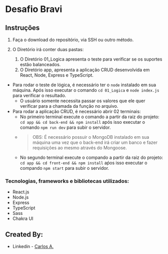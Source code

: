 # Desafio Bravi

## Instruções

1. Faça o download do repositório, via SSH ou outro método.
   
2. O Diretório irá conter duas pastas:
   1. O Diretório 01_Logica apresenta o teste para verificar se os suportes estão balanceados.
   2. O Diretório app, apresenta a aplicação CRUD desenvolvida em React, Node, Express e TypeScript.

* Para rodar o teste de lógica, é necessário ter o `node` instalado em sua máquina. Após isso executar o comando `cd 01_Logica` e `node index.js` para verificar o resultado.
  * O usuário somente necessita passar os valores que ele quer verificar para a chamada da função no arquivo.
* Para rodar a aplicação CRUD, é necessário abrir 02 terminais:
  * No primeiro terminal execute o comando a partir da raiz do projeto: `cd app && cd back-end && npm install` após isso executar o comando `npm run dev` para subir o servidor. 
  * >OBS: É necessário possuir o MongoDB instalado em sua máquina uma vez que o back-end irá criar um banco e fazer requisições ao mesmo através do Mongoose.
  * No segundo terminal execute o compando a partir da raiz do projeto: `cd app && cd front-end && npm install` aṕos isso executar o compando `npm start` para subir o servidor.


### Tecnologias, frameworks e bibliotecas utilizados:

* React.js
* Node.js
* Express
* TypeScript
* Sass
* Chakra UI

## Created By:
- Linkedin - [Carlos A.](https://www.linkedin.com/in/carlosafonsoflach/)

